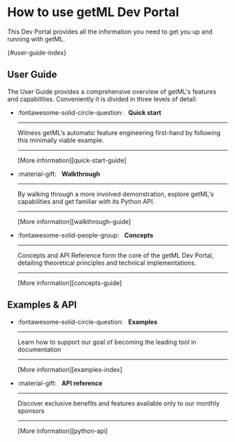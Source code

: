 # How to use getML Dev Portal

This Dev Portal provides all the information you need to get you up and running with 
getML.

[](){#user-guide-index}
## User Guide

The User Guide provides a comprehensive overview of getML's features and capabilities.
Conveniently it is divided in three levels of detail:

<div class="grid cards" markdown>

-   :fontawesome-solid-circle-question: &nbsp;
    __Quick start__

    ---

    Witness getML’s automatic feature engineering first-hand by following this 
    minimally viable example.

    ---

    [More information][quick-start-guide]

-   :material-gift: &nbsp;
    __Walkthrough__

    ---

      By walking through a more involved demonstration, explore getML's capabilities 
      and get familiar with its Python API.

    ---

    [More information][walkthrough-guide]

-   :fontawesome-solid-people-group: &nbsp;
    __Concepts__

    ---

    Concepts and API Reference form the core of the getML Dev Portal, detailing 
    theoretical principles and technical implementations.

    ---

    [More information][concepts-guide]

</div>


## Examples & API


<div class="grid cards" markdown>

-   :fontawesome-solid-circle-question: &nbsp;
    __Examples__

    ---

    Learn how to support our goal of becoming the leading tool in documentation

    ---

    [More information][examples-index]

-   :material-gift: &nbsp;
    __API reference__

    ---

    Discover exclusive benefits and features available only to our monthly sponsors

    ---

    [More information][python-api]


</div>



<!-- ---- -->

<!-- 
-  [Quick start][quick-start-guide] | 5 minutes

    If you are entirely new to getML, and you want to quickly sample its flavour, this is 
    the right place. A minimally viable example is presented, highlighting the 
    unique strengths of getML. 

- [Walkthrough][walkthrough-guide] | 2 hours

    If getML has already piqued your interest, and you want to delve deeper into 
    its capabilities, this is the right place. Along a more complex example you 
    will familiarize yourself with the typical structure of a data science project 
    using getML. From provisioning the data set, via data model definition, pipeline 
    handling, model training and prediction to feature extraction you learn about the 
    basics of getML’s python API as well as some of the underlying theoretical 
    concepts. 

- [Concepts][concepts-guide] 

    Together with the API Reference, Concepts forms the core the getML Dev Portal.
    The getML ecosystem is covered in the context of a typical Data Science project. 
    Theoretical principles are explained, and how they inform the functionality of 
    the software. While doing so, Concepts readily references the API 
    Documentation, which details all the nuts and bolts of getML. Whether novice 
    or seasoned getML practitioner this section is the #1 source of truth. -->

<!-- ## Examples & API -->
<!-- 
- [Examples][examples-index]
  
    The examples section contains real-world getML projects using public datasets for easy follow-along. It showcases getML’s capabilities in feature engineering and predictive modeling, with practical demonstrations available in the [getml-demo](https://github.com/getml/getml-demo) repository on GitHub. You’ll find templates for your projects and a guide on integrating getML with FastAPI to create prediction endpoints.

- [API reference][python-api]

    The API reference covers everything related to the Python
    interface to the getML engine. Each module comes with a dedicated
    section that contains concrete code examples.

_____________________________________________________
If you want to get started with getML right away, we recommend to follow the
[installation instructions][installation-index] and then go through the
[getting started guide][getting-started]. 

If you are looking for more detailed information, other sections of this
documentation are more suitable:

- [Examples][examples-index]
  
    The examples section contains real-world getML projects using public datasets for easy follow-along. It showcases getML’s capabilities in feature engineering and predictive modeling, with practical demonstrations available in the [getml-demo](https://github.com/getml/getml-demo) repository on GitHub. You’ll find templates for your projects and a guide on integrating getML with FastAPI to create prediction endpoints.


- [User guide][user-guide]

    The user guide explains all conceptional details behind getML in
    depth. It can serve as a reference guide for experienced users but it's also
    suitable for first day users who want to get a deeper understanding
    of how getML works. Each chapter in the
    user guide represents one step of a typical data science project.

- [API reference][python-api]

    The API reference covers everything related to the Python
    interface to the getML engine. Each module comes with a dedicated
    section that contains concrete code examples.


You can also check out our [blog articles and case studies](https://www.getml.com/blog).  -->
